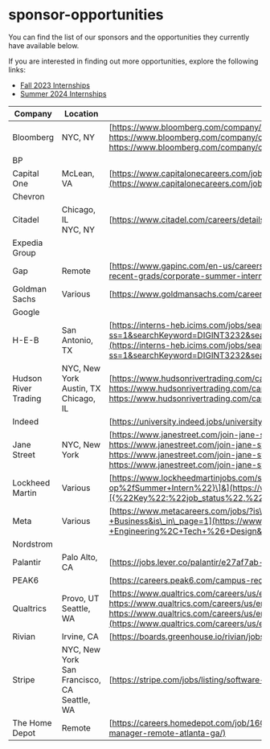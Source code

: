 # sponsor-opportunities
You can find the list of our sponsors and the opportunities they currently have available below. 

If you are interested in finding out more opportunities, explore the following links:
- [Fall 2023 Internships](https://github.com/bsovs/Fall2023-Internships)
- [Summer 2024 Internships](https://github.com/pittcsc/Summer2024-Internships/tree/dev)

| Company              | Location                                          | Links                                                                                                                                                                                                                                                                                                                                                                                                     |
| -------------------- | ------------------------------------------------- | --------------------------------------------------------------------------------------------------------------------------------------------------------------------------------------------------------------------------------------------------------------------------------------------------------------------------------------------------------------------------------------------------------- |
| Bloomberg            | NYC, NY                                           | [https://www.bloomberg.com/company/career/chief-technology-office/<br>https://www.bloomberg.com/company/career/global-data/<br>https://www.bloomberg.com/company/career/news/](https://www.bloomberg.com/company/career/chief-technology-office/)                                                                                                                                                         |
| BP                   |                                                   |                                                                                                                                                                                                                                                                                                                                                                                                           |
| Capital One          | McLean, VA                                        | [https://www.capitalonecareers.com/job/mclean/technology-internship-program-summer-2023/31238/31914110656](https://www.capitalonecareers.com/job/mclean/technology-internship-program-summer-2023/31238/31914110656)                                                                                                                                                                                      |
| Chevron              |                                                   |                                                                                                                                                                                                                                                                                                                                                                                                           |
| Citadel              | Chicago, IL<br>NYC, NY                            | [https://www.citadel.com/careers/details/software-engineer-intern-us/](https://www.citadel.com/careers/details/software-engineer-intern-us/)                                                                                                                                                                                                                                                              |
| Expedia Group        |                                                   |                                                                                                                                                                                                                                                                                                                                                                                                           |
| Gap                  | Remote                                            | [https://www.gapinc.com/en-us/careers/student-and-recent-grads/corporate-summer-internships#undergrad](https://www.gapinc.com/en-us/careers/student-and-recent-grads/corporate-summer-internships#undergrad)                                                                                                                                                                                              |
| Goldman Sachs        | Various                                           | [https://www.goldmansachs.com/careers/students/programs/index.html](https://www.goldmansachs.com/careers/students/programs/index.html)                                                                                                                                                                                                                                                                    |
| Google               |                                                   |                                                                                                                                                                                                                                                                                                                                                                                                           |
| H-E-B                | San Antonio, TX                                   | [https://interns-heb.icims.com/jobs/search?ss=1&searchKeyword=DIGINT3232&searchRelation=keyword\_all&mobile=false&width=1330&height=500&bga=true&needsRedirect=false&jan1offset=-360&jun1offset=-300](https://interns-heb.icims.com/jobs/search?ss=1&searchKeyword=DIGINT3232&searchRelation=keyword_all&mobile=false&width=1330&height=500&bga=true&needsRedirect=false&jan1offset=-360&jun1offset=-300) |
| Hudson River Trading | NYC, New York<br>Austin, TX<br>Chicago, IL        | [https://www.hudsonrivertrading.com/careers/job/?gh\_jid=4455016&req\_id=312<br>https://www.hudsonrivertrading.com/careers/job/?gh\_jid=4455027&req\_id=312<br>https://www.hudsonrivertrading.com/careers/job/?gh\_jid=4455026&req\_id=312](https://www.hudsonrivertrading.com/careers/job/?gh_jid=4455016&req_id=312)                                                                                    |
| Indeed               |                                                   | [https://university.indeed.jobs/university/](https://university.indeed.jobs/university/)                                                                                                                                                                                                                                                                                                                  |
| Jane Street          | NYC, New York                                     | [https://www.janestreet.com/join-jane-street/position/6213528002/<br>https://www.janestreet.com/join-jane-street/position/6294267002/<br>https://www.janestreet.com/join-jane-street/position/6342186002/<br>https://www.janestreet.com/join-jane-street/position/6297427002/](https://www.janestreet.com/join-jane-street/position/6213528002/)                                                          |
| Lockheed Martin      | Various                                           | [https://www.lockheedmartinjobs.com/search-jobs/ALL?orgIds=694&alp=ALL&alt=0&ascf=\[{%22Key%22:%22job\_status%22,%22Value%22:%22Co-op%2fSummer+Intern%22}\]&](https://www.lockheedmartinjobs.com/search-jobs/ALL?orgIds=694&alp=ALL&alt=0&ascf=[{%22Key%22:%22job_status%22,%22Value%22:%22Co-op%2fSummer+Intern%22}]&)                                                                                   |
| Meta                 | Various                                           | [https://www.metacareers.com/jobs/?is\_leadership=0&teams%5B0%5D=Internship+-+Engineering%2C+Tech+%26+Design&teams%5B1%5D=Internship+-+Business&is\_in\_page=1](https://www.metacareers.com/jobs/?is_leadership=0&teams%5B0%5D=Internship+-+Engineering%2C+Tech+%26+Design&teams%5B1%5D=Internship+-+Business&is_in_page=1)                                                                               |
| Nordstrom            |                                                   |                                                                                                                                                                                                                                                                                                                                                                                                           |
| Palantir             | Palo Alto, CA                                     | [https://jobs.lever.co/palantir/e27af7ab-41fc-40c9-b31d-02c6cb1c505c](https://jobs.lever.co/palantir/e27af7ab-41fc-40c9-b31d-02c6cb1c505c)                                                                                                                                                                                                                                                                |
| PEAK6                |                                                   | [https://careers.peak6.com/campus-recruiting#/positions#positions](https://careers.peak6.com/campus-recruiting#/positions#positions)                                                                                                                                                                                                                                                                      |
| Qualtrics            | Provo, UT<br>Seattle, WA                          | [https://www.qualtrics.com/careers/us/en/job/2271786/Software-Test-Engineer-Intern<br>https://www.qualtrics.com/careers/us/en/job/875506/Software-Test-Engineer-Intern<br>https://www.qualtrics.com/careers/us/en/job/151240/Software-Engineering-Intern-Summer-2023-Seattle-WA](https://www.qualtrics.com/careers/us/en/job/2271786/Software-Test-Engineer-Intern)                                       |
| Rivian               | Irvine, CA                                        | [https://boards.greenhouse.io/rivian/jobs/5199457003](https://boards.greenhouse.io/rivian/jobs/5199457003)                                                                                                                                                                                                                                                                                                |
| Stripe               | NYC, New York<br>San Francisco, CA<br>Seattle, WA | [https://stripe.com/jobs/listing/software-engineering-intern/4518782](https://stripe.com/jobs/listing/software-engineering-intern/4518782)                                                                                                                                                                                                                                                                |
| The Home Depot       | Remote                                            | [https://careers.homedepot.com/job/16097492/software-engineer-manager-remote-atlanta-ga/](https://careers.homedepot.com/job/16097492/software-engineer-manager-remote-atlanta-ga/)       
